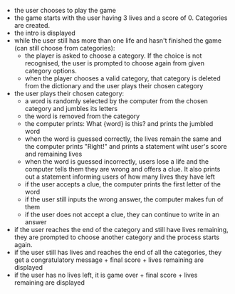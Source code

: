 - the user chooses to play the game
- the game starts with the user having 3 lives and a score of 0. Categories are created.
- the intro is displayed
- while the user still has more than one life and hasn't finished the game (can still choose from categories):
  - the player is asked to choose a category. If the choice is not recognised, the user is prompted to choose again from given category options.
  - when the player chooses a valid category, that category is deleted from the dictionary and the user plays their chosen category
- the user plays their chosen category:
  - a word is randomly selected by the computer from the chosen category and jumbles its letters
  - the word is removed from the category
  - the computer prints: What {word} is this? and prints the jumbled word
  - when the word is guessed correctly, the lives remain the same and the computer prints "Right!" and prints a statement wiht user's score and remaining lives
  - when the word is guessed incorrectly, users lose a life and the computer tells them they are wrong and offers a clue. It also prints out a statement informing users of how many lives they have left
  -   if the user accepts a clue, the computer prints the first letter of the word
    - if the user still inputs the wrong answer, the computer makes fun of them
  -   if the user does not accept a clue, they can continue to write in an answer
 - if the user reaches the end of the category and still have lives remaining, they are prompted to choose another category and the process starts again. 
- if the user still has lives and reaches the end of all the categories, they get a congratulatory message + final score + lives remaining are displayed
- if the user has no lives left, it is game over + final score + lives remaining are displayed
